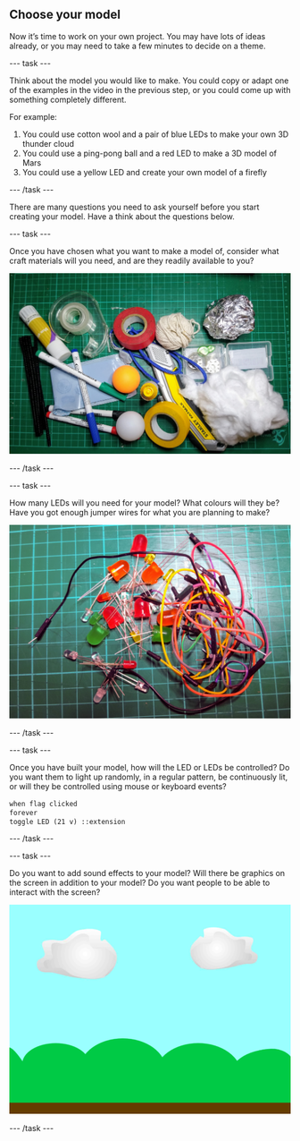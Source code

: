 ## Choose your model

Now it’s time to work on your own project. You may have lots of ideas already, or you may need to take a few minutes to decide on a theme.

\--- task ---

Think about the model you would like to make. You could copy or adapt one of the examples in the video in the previous step, or you could come up with something completely different.

For example:

1. You could use cotton wool and a pair of blue LEDs to make your own 3D thunder cloud
2. You could use a ping-pong ball and a red LED to make a 3D model of Mars
3. You could use a yellow LED and create your own model of a firefly

\--- /task ---

There are many questions you need to ask yourself before you start creating your model. Have a think about the questions below.

\--- task ---

Once you have chosen what you want to make a model of, consider what craft materials will you need, and are they readily available to you?

![Various craft materials arranged on a cutting sheet.](images/craft.jpg)

\--- /task ---

\--- task ---

How many LEDs will you need for your model? What colours will they be? Have you got enough jumper wires for what you are planning to make?

![A selection of LEDs of various sizes and colours along with a jumble of jumper wires.](images/led-jumper.jpg)

\--- /task ---

\--- task ---

Once you have built your model, how will the LED or LEDs be controlled? Do you want them to light up randomly, in a regular pattern, be continuously lit, or will they be controlled using mouse or keyboard events?

```blocks3
when flag clicked
forever
toggle LED (21 v) ::extension
```

\--- /task ---

\--- task ---

Do you want to add sound effects to your model? Will there be graphics on the screen in addition to your model? Do you want people to be able to interact with the screen?

![The Scratch Stage with clouds, trees, and ground shown.](images/cloudy_sky.png)

\--- /task ---
